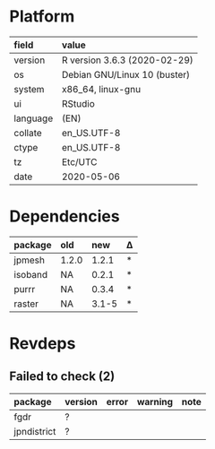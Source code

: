 # Platform

|field    |value                        |
|:--------|:----------------------------|
|version  |R version 3.6.3 (2020-02-29) |
|os       |Debian GNU/Linux 10 (buster) |
|system   |x86_64, linux-gnu            |
|ui       |RStudio                      |
|language |(EN)                         |
|collate  |en_US.UTF-8                  |
|ctype    |en_US.UTF-8                  |
|tz       |Etc/UTC                      |
|date     |2020-05-06                   |

# Dependencies

|package |old   |new   |Δ  |
|:-------|:-----|:-----|:--|
|jpmesh  |1.2.0 |1.2.1 |*  |
|isoband |NA    |0.2.1 |*  |
|purrr   |NA    |0.3.4 |*  |
|raster  |NA    |3.1-5 |*  |

# Revdeps

## Failed to check (2)

|package     |version |error |warning |note |
|:-----------|:-------|:-----|:-------|:----|
|fgdr        |?       |      |        |     |
|jpndistrict |?       |      |        |     |


